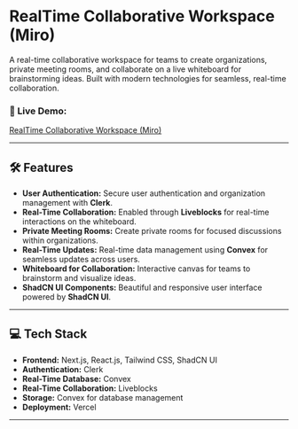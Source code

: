 # RealTime Collaborative Workspace (Miro)

A real-time collaborative workspace for teams to create organizations, private meeting rooms, and collaborate on a live whiteboard for brainstorming ideas. Built with modern technologies for seamless, real-time collaboration.

### 🚀 Live Demo:
[RealTime Collaborative Workspace (Miro)](https://real-time-collaborative-workspace-miro.vercel.app/)

---

## 🛠 Features

- **User Authentication:** Secure user authentication and organization management with **Clerk**.
- **Real-Time Collaboration:** Enabled through **Liveblocks** for real-time interactions on the whiteboard.
- **Private Meeting Rooms:** Create private rooms for focused discussions within organizations.
- **Real-Time Updates:** Real-time data management using **Convex** for seamless updates across users.
- **Whiteboard for Collaboration:** Interactive canvas for teams to brainstorm and visualize ideas.
- **ShadCN UI Components:** Beautiful and responsive user interface powered by **ShadCN UI**.

---

## 💻 Tech Stack

- **Frontend:** Next.js, React.js, Tailwind CSS, ShadCN UI
- **Authentication:** Clerk
- **Real-Time Database:** Convex
- **Real-Time Collaboration:** Liveblocks
- **Storage:** Convex for database management
- **Deployment:** Vercel

---
